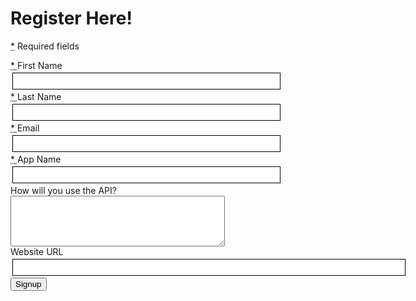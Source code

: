 # Register Here!

<style>
    input {
        border: 1px solid black;
        padding: 5px;
        margin: 3px;
    }
</style>
<p class="required-fields">
<abbr title="Required" class="required"><span >*</span></abbr> Required fields</p>
<form id="register_form">
    <div class="form-group">
        <label class="col-sm-4 control-label" for="user_first_name">
            <abbr title="Required" class="required">
                <span class="abbr-required">*</span>
            </abbr> 
            First Name
        </label>
        <div class="col-sm-5">
            <input class="form-control" id="user_first_name" name="user[first_name]" size="50" type="text" required="">
        </div>
    </div>
    <div class="form-group">
        <label class="col-sm-4 control-label" for="user_last_name">
            <abbr title="Required" class="required">
                <span class="abbr-required">*</span>
            </abbr> 
            Last Name
        </label>
        <div class="col-sm-5">
            <input class="form-control" id="user_last_name" name="user[last_name]" size="50" type="text" required>
        </div>
    </div>
    <div class="form-group">
        <label class="col-sm-4 control-label" for="user_email">
            <abbr title="Required" class="required">
                <span class="abbr-required">*</span>
            </abbr>
             Email
        </label>
        <div class="col-sm-5">
            <input class="form-control" id="user_email" name="user[email]" size="50" type="email" required>
        </div>
    </div>
    <div class="form-group">
        <label class="col-sm-4 control-label" for="user_app_name">
            <abbr title="Required" class="required">
                <span class="abbr-required">*</span>
            </abbr>
            App Name
        </label>
        <div class="col-sm-5">
            <input class="form-control" id="user_app_name" name="user[app_name]" size="50" type="text" required>
        </div>
    </div>
    <div class="form-group">
        <label class="col-sm-4 control-label" for="user_app_description">How will you use the API?<br></label>
        <div class="col-sm-5">
            <textarea class="form-control" cols="40" id="user_app_description" name="user[app_description]" rows="5">
            </textarea>
        </div>
    </div>
    <div class="form-group">
        <label class="col-sm-4 control-label" for="user_web_url">
             Website URL
        </label>
        <div class="col-sm-5">
            <input class="form-control" id="user_web_url" name="user[web_url]" size="75" type="text">
        </div>
    </div>
    <input type="hidden" name="user[terms_and_conditions]" value="1">
    <div class="form-group">
        <div class="col-sm-offset-4 col-sm-8">
            <input type="hidden" name="user[registration_source]" value="web">
            <button type="submit" class="btn btn-lg btn-primary" data-loading-text="Loading...">Signup</button>
        </div>
    </div>
</form>
